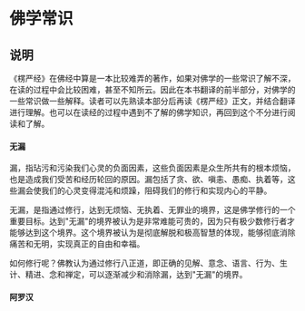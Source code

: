 # 佛学常识

## 说明

《楞严经》在佛经中算是一本比较难弄的著作，如果对佛学的一些常识了解不深，在读的过程中会比较困难，甚至不知所云。因此在本书翻译的前半部分，对佛学的一些常识做一些解释。读者可以先熟读本部分后再读《楞严经》正文，并结合翻译进行理解。也可以在读经的过程中遇到不了解的佛学知识，再回到这个不分进行阅读和了解。

#### 无漏

漏，指玷污和污染我们心灵的负面因素，这些负面因素是众生所共有的根本烦恼，也是造成我们受苦和经历轮回的原因。漏包括了贪、欲、嗔恚、愚痴、执着等，这些漏会使我们的心灵变得混沌和烦躁，阻碍我们的修行和实现内心的平静。

无漏，是指通过修行，达到无烦恼、无执着、无罪业的境界，这是佛学修行的一个重要目标。达到"无漏"的境界被认为是非常难能可贵的，因为只有极少数修行者才能够达到这个境界。这个境界被认为是彻底解脱和极高智慧的体现，能够彻底消除痛苦和无明，实现真正的自由和幸福。

如何修行呢？佛教认为通过修行八正道，即正确的见解、意念、语言、行为、生计、精进、念和禅定，可以逐渐减少和消除漏，达到"无漏"的境界。



#### 阿罗汉



